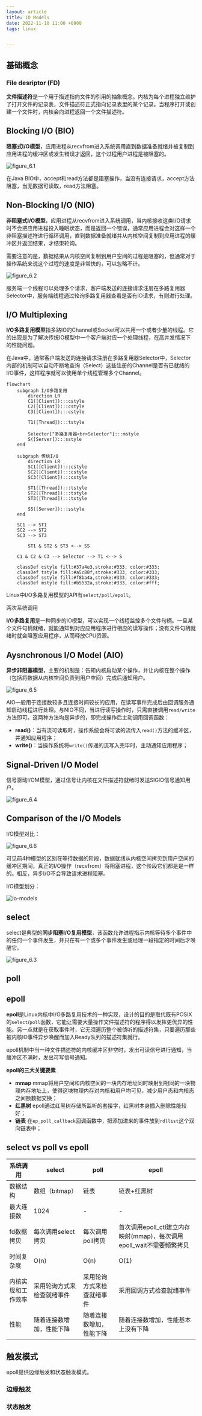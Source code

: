 ```yaml
---
layout: article
title: IO Models
date: 2022-11-10 11:00 +0800
tags: linux


---
```




<!--more-->



## 基础概念

### File desriptor (FD)

**文件描述符**是一个用于描述指向文件的引用的抽象概念。内核为每个进程独立维护了打开文件的记录表，文件描述符正式指向记录表里的某个记录。当程序打开或创建一个文件时，内核会向进程返回一个文件描述符。





## Blocking I/O (BIO)

**阻塞式I/O模型**，应用进程从recvfrom进入系统调用直到数据准备就绪并被复制到应用进程的缓冲区或发生错误才返回，这个过程用户进程是被阻塞的。

![figure_6.1](https://notes.shichao.io/unp/figure_6.1.png)

在Java BIO中，accept和read方法都是阻塞操作，当没有连接请求，accept方法阻塞，当无数据可读取，read方法阻塞。



## Non-Blocking I/O (NIO)

**非阻塞式I/O模型**，应用进程从recvfrom进入系统调用，当内核接收这类I/O请求时不会把应用进程投入睡眠状态，而是返回一个错误，通常应用进程会对这样一个非阻塞描述符进行循环调用，直到数据准备就绪并从内核空间复制到应用进程的缓冲区并返回结果，才结束轮询。

需要注意的是，数据结果从内核空间复制到用户空间的过程是阻塞的，但通常对于操作系统来说这个过程的速度是非常快的，可以忽略不计。

![figure_6.2](https://notes.shichao.io/unp/figure_6.2.png)

服务端一个线程可以处理多个请求，客户端发送的连接请求注册在多路复用器Selector中，服务端线程通过轮询多路复用器查看是否有IO请求，有则进行处理。



## I/O Multiplexing

**I/O多路复用模型**指多路IO的Channel或Socket可以共用一个或者少量的线程。它的出现是为了解决传统IO模型中一个客户端对应一个处理线程，在高并发情况下的性能问题。

在Java中，通常客户端发送的连接请求注册在多路复用器Selector中，Selector内部的机制可以自动不断地查询（Select）这些注册的Channel是否有已就绪的I/O事件，这样程序就可以使用单个线程管理多个Channel。

```mermaid
flowchart
    subgraph I/O多路复用
        direction LR
        C1([Client]):::cstyle
        C2([Client]):::cstyle
        C3([Client]):::cstyle

        T1([Thread]):::tstyle

        Selector["多路复用器<br>Selector"]:::mstyle
        S([Server]):::sstyle
    end

    subgraph 传统I/O
        direction LR
        SC1([Client]):::cstyle
        SC2([Client]):::cstyle
        SC3([Client]):::cstyle

        ST1([Thread]):::tstyle
        ST2([Thread]):::tstyle
        ST3([Thread]):::tstyle

        SS([Server]):::sstyle
    end
    
    SC1 --> ST1
    SC2 --> ST2
    SC3 --> ST3

		ST1 & ST2 & ST3 <--> SS
    
    C1 & C2 & C3 --> Selector --> T1 <--> S

    classDef cstyle fill:#37a4e3,stroke:#333, color:#333;
    classDef tstyle fill:#a5c88f,stroke:#333, color:#333;
    classDef sstyle fill:#f8ba4a,stroke:#333, color:#333;
    classDef mstyle fill:#b5532a,stroke:#333, color:#fff;
```

Linux中I/O多路复用模型的API有`select/poll/epoll`。



两次系统调用

**I/O多路复用**是一种同步的IO模型，可以实现一个线程监控多个文件句柄。一旦某个文件句柄就绪，就能通知到对应应用程序进行相应的读写操作；没有文件句柄就绪时就会阻塞应用程序，从而释放CPU资源。





## Aysnchronous I/O Model (AIO)

**异步非阻塞模型**，主要的机制是：告知内核启动某个操作，并让内核在整个操作（包括将数据从内核空间负责到用户空间）完成后通知用户。

![figure_6.5](https://s2.loli.net/2022/11/14/xdqrzpMDCEJ1WKU.png)

AIO一般用于连接数较多且连接时间较长的应用，在读写事件完成后由回调服务通知启动线程进行处理。与NIO不同，当进行读写操作时，只需直接调用`read/write`方法即可。这两种方法均是异步的，即完成操作后主动调用回调函数：

- **read()**：当有流可读取时，操作系统会将可读的流传入`read()`方法的缓冲区，并通知应用程序；
- **write()**：当操作系统将`write()`传递的流写入完毕时，主动通知应用程序；



## Signal-Driven I/O Model

信号驱动I/OM模型，通过信号让内核在文件描述符就绪时发送SIGIO信号通知用户。

![figure_6.4](https://s2.loli.net/2022/11/14/EzKhYqabjklMnSm.png)



## Comparison of the I/O Models

I/O模型对比：

![figure_6.6](https://s2.loli.net/2022/11/14/jg8xPvam5DGidyA.png)

可见前4种模型的区别在等待数据的阶段，数据就绪从内核空间拷贝到用户空间的缓冲区期间，真正的I/O操作（recvfrom）将阻塞进程，这个阶段它们都是是一样的。相反，异步I/O不会导致请求进程阻塞。

I/O模型划分：

![io-models](https://s2.loli.net/2022/11/14/dKyzWqtEFNeSCsw.png)



## select

select是典型的**同步阻塞I/O复用模型**，该函数允许进程指示内核等待多个事件中的任何一个事件发生，并只在有一个或多个事件发生或经理一段指定的时间后才唤醒它。

![figure_6.3](https://notes.shichao.io/unp/figure_6.3.png)

## poll



## epoll

**epoll**是Linux内核中I/O多路复用技术的一种实现，设计的目的是取代既有POSIX的`select`/`poll`函数，它能让需要大量操作文件描述符的程序得以发挥更优异的性能。另一点就是在获取事件时，它无须遍历整个被侦听的描述符集，只要遍历那些被内核IO事件异步唤醒而加入Ready队列的描述符集就行。

epoll机制中当一种文件描述符的内核缓冲区非空时，发出可读信号进行通知，当缓冲区不满时，发出可写信号通知。

**epoll的三大关键要素**

- **mmap**
  mmap将用户空间和内核空间的一块内存地址同时映射到相同的一块物理内存地址上，使得这块物理内存对内核和用户均可见，减少用户态和内核态之间额数据交换；
- **红黑树**
  epoll通过红黑树存储所监听的套接字，红黑树本身插入删除性能较好；
- **链表**
  在`ep_poll_callback`回调函数中，把添加进来的事件放到`rdllist`这个双向链表中；



## select vs poll vs epoll

| 系统调用           | select                     | poll                       | epoll                                                        |
| ------------------ | -------------------------- | -------------------------- | ------------------------------------------------------------ |
| 数据结构           | 数组（bitmap）             | 链表                       | 链表+红黑树                                                  |
| 最大连接数         | 1024                       | -                          | -                                                            |
| fd数据拷贝         | 每次调用select拷贝         | 每次调用poll拷贝           | 首次调用epoll_ctl建立内存映射(mmap)，每次调用epoll_wait不需要频繁拷贝 |
| 时间复杂度         | O(n)                       | O(n)                       | O(1)                                                         |
| 内核实现和工作效率 | 采用轮询方式来检查就绪事件 | 采用轮询方式来检查就绪事件 | 采用回调方式检查就绪事件                                     |
| 性能               | 随着连接数增加，性能下降   | 随着连接数增加，性能下降   | 随着连接数增加，性能基本上没有下降                           |





## 触发模式

epoll提供边缘触发和状态触发模式。

### 边缘触发



### 状态触发





